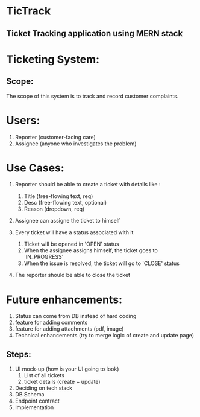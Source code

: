 # TicTrack
## Ticket Tracking application using MERN stack 

# Ticketing System:
## Scope:
The scope of this system is to track and record customer complaints.

# Users:
1. Reporter (customer-facing care)
2. Assignee (anyone who investigates the problem)


# Use Cases:
1. Reporter should be able to create a ticket with details like :
   1. Title (free-flowing text, req)
   2. Desc (free-flowing text, optional)
   3. Reason (dropdown, req)
	
2. Assignee can assigne the ticket to himself 

3. Every ticket will have a status associated with it
   1. Ticket will be opened in 'OPEN' status
   2. When the assignee assigns himself, the ticket goes to 'IN_PROGRESS'
   3. When the issue is resolved, the ticket will go to 'CLOSE' status

4. The reporter should be able to close the ticket

# Future enhancements:
1. Status can come from DB instead of hard coding
2. feature for adding comments 
3. feature for adding attachments (pdf, image)
4. Technical enhancements (try to merge logic of create and update page)

## Steps:
1. UI mock-up (how is your UI going to look)
	1. List of all tickets
	2. ticket details (create + update)
2. Deciding on tech stack
3. DB Schema
4. Endpoint contract 
5. Implementation
